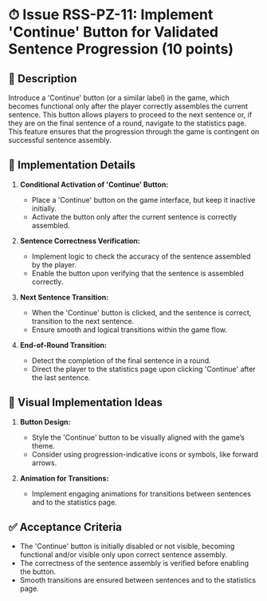 # ⏱ Issue RSS-PZ-11: Implement 'Continue' Button for Validated Sentence Progression (10 points)

## 📝 Description

Introduce a 'Continue' button (or a similar label) in the game, which becomes functional only after the player correctly assembles the current sentence. This button allows players to proceed to the next sentence or, if they are on the final sentence of a round, navigate to the statistics page. This feature ensures that the progression through the game is contingent on successful sentence assembly.

## 🔨 Implementation Details

1. **Conditional Activation of 'Continue' Button:**

   - Place a 'Continue' button on the game interface, but keep it inactive initially.
   - Activate the button only after the current sentence is correctly assembled.

2. **Sentence Correctness Verification:**

   - Implement logic to check the accuracy of the sentence assembled by the player.
   - Enable the button upon verifying that the sentence is assembled correctly.

3. **Next Sentence Transition:**

   - When the 'Continue' button is clicked, and the sentence is correct, transition to the next sentence.
   - Ensure smooth and logical transitions within the game flow.

4. **End-of-Round Transition:**

   - Detect the completion of the final sentence in a round.
   - Direct the player to the statistics page upon clicking 'Continue' after the last sentence.

## 🎨 Visual Implementation Ideas

1. **Button Design:**

   - Style the 'Continue' button to be visually aligned with the game’s theme.
   - Consider using progression-indicative icons or symbols, like forward arrows.

2. **Animation for Transitions:**

   - Implement engaging animations for transitions between sentences and to the statistics page.

## ✅ Acceptance Criteria

- The 'Continue' button is initially disabled or not visible, becoming functional and/or visible only upon correct sentence assembly.
- The correctness of the sentence assembly is verified before enabling the button.
- Smooth transitions are ensured between sentences and to the statistics page.
